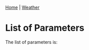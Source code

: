 [Home](../index) | [Weather](index)

List of Parameters
==================

The list of parameters is:

<div id="spinner"></div>
<div id="parameters"></div>

<script src="../js/spin.min.js"></script>
<script src="https://code.jquery.com/jquery-3.2.1.min.js"></script>
<script src="../js/script.js"></script>
<script>

var spinner = new Spinner().spin();
$("#spinner").append(spinner.el);

$.get("https://api.aims.gov.au/data/v1.0/10.25845/5c09bf93f315d/parameters")
.done(function(data) {
    spinner.stop();
    populateParameters(data);
});

</script>

